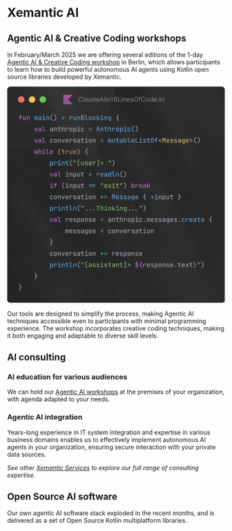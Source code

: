 # Xemantic AI

## Agentic AI & Creative Coding workshops

In February/March 2025 we are offering several editions of the 1-day [Agentic AI & Creative Coding workshop](workshops/) in Berlin, which allows participants to learn how to build powerful autonomous AI agents using Kotlin open source libraries developed by Xemantic.

![An example code of a claude.ai clone written in 16 lines of Kotlin code](workshops/images/AnthropicAiIn16LinesOfCode.webp)

Our tools are designed to simplify the process, making Agentic AI techniques accessible even to participants with minimal programming experience. The workshop incorporates creative coding techniques, making it both engaging and adaptable to diverse skill levels.

## AI consulting

### AI education for various audiences

We can hold our [Agentic AI workshops](workshops/) at the premises of your organization, with agenda adapted to your needs.

### Agentic AI integration

Years-long experience in IT system integration and expertise in various business domains enables us to effectively implement autonomous AI agents in your organization, ensuring secure interaction with your private data sources.

*See other [Xemantic Services](../services/) to explore our full range of consulting expertise.*

## Open Source AI software

Our own agentic AI software stack exploded in the recent months, and is delivered as a set of Open Source Kotlin multiplatform libraries.

<!-- include-start:https://raw.githubusercontent.com/xemantic/xemantic-ai/refs/heads/main/README.md -->
<!-- include-end:https://raw.githubusercontent.com/xemantic/xemantic-ai/refs/heads/main/README.md -->
